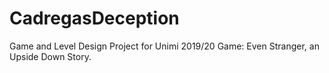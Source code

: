 # CadregasDeception
Game and Level Design Project for Unimi 2019/20
Game: Even Stranger, an Upside Down Story.
